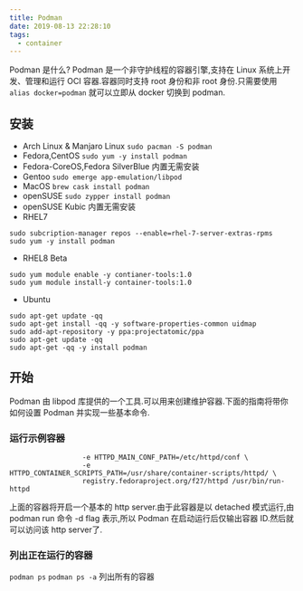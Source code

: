 ```yaml
---
title: Podman
date: 2019-08-13 22:28:10
tags:
  - container
---
```

Podman 是什么? Podman 是一个非守护线程的容器引擎,支持在 Linux 系统上开发、管理和运行 OCI 容器.容器同时支持 root 身份和非 root 身份.只需要使用 `alias docker=podman` 就可以立即从 docker 切换到 podman.

## 安装
- Arch Linux & Manjaro Linux
`sudo pacman -S podman`
- Fedora,CentOS
`sudo yum -y install podman`
- Fedora-CoreOS,Fedora SilverBlue
内置无需安装
- Gentoo
`sudo emerge app-emulation/libpod`
- MacOS
`brew cask install podman`
- openSUSE
`sudo zypper install podman`
- openSUSE Kubic
内置无需安装
- RHEL7
```
sudo subcription-manager repos --enable=rhel-7-server-extras-rpms
sudo yum -y install podman
```
- RHEL8 Beta
```
sudo yum module enable -y contianer-tools:1.0
sudo yum module install-y container-tools:1.0
```
- Ubuntu
```
sudo apt-get update -qq
sudo apt-get install -qq -y software-properties-common uidmap
sudo add-apt-repository -y ppa:projectatomic/ppa
sudo apt-get update -qq
sudo apt-get -qq -y install podman
```
## 开始
Podman 由 libpod 库提供的一个工具.可以用来创建维护容器.下面的指南将带你如何设置 Podman 并实现一些基本命令.
### 运行示例容器
```podman run -dt -p 8080:8080/tcp -e HTTPD_VAR_RUN=/var/run/httpd -e HTTPD_MAIN_CONF_D_PATH=/etc/httpd/conf.d \
                  -e HTTPD_MAIN_CONF_PATH=/etc/httpd/conf \
                  -e HTTPD_CONTAINER_SCRIPTS_PATH=/usr/share/container-scripts/httpd/ \
                  registry.fedoraproject.org/f27/httpd /usr/bin/run-httpd
```
上面的容器将开启一个基本的 http server.由于此容器是以 detached 模式运行,由 podman run 命令 -d flag 表示,所以 Podman 在启动运行后仅输出容器 ID.然后就可以访问该 http server了.
### 列出正在运行的容器
`podman ps`
`podman ps -a` 列出所有的容器
